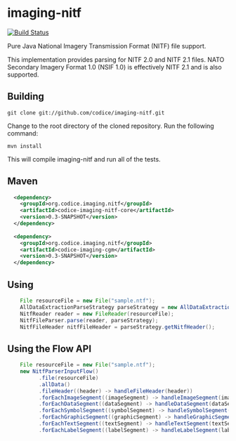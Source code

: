 imaging-nitf
============
[![Build Status](https://travis-ci.org/codice/imaging-nitf.svg?branch=master)](https://travis-ci.org/codice/imaging-nitf)

Pure Java National Imagery Transmission Format (NITF) file support.

This implementation provides parsing for NITF 2.0 and NITF 2.1 files.
NATO Secondary Imagery Format 1.0 (NSIF 1.0) is effectively NITF 2.1 and
is also supported.

## Building

```
git clone git://github.com/codice/imaging-nitf.git
```
Change to the root directory of the cloned repository. Run the following command:

```
mvn install
```

This will compile imaging-nitf and run all of the tests.

## Maven

```xml
  <dependency>
    <groupId>org.codice.imaging.nitf</groupId>
    <artifactId>codice-imaging-nitf-core</artifactId>
    <version>0.3-SNAPSHOT</version>
  </dependency>
  
  <dependency>
    <groupId>org.codice.imaging.nitf</groupId>
    <artifactId>codice-imaging-cgm</artifactId>
    <version>0.3-SNAPSHOT</version>
  </dependency>
```

## Using

```java
    File resourceFile = new File("sample.ntf");
    AllDataExtractionParseStrategy parseStrategy = new AllDataExtractionParseStrategy();
    NitfReader reader = new FileReader(resourceFile);
    NitfFileParser.parse(reader, parseStrategy);
    NitfFileHeader nitfFileHeader = parseStrategy.getNitfHeader();
```

## Using the Flow API

```java
    File resourceFile = new File("sample.ntf");
    new NitfParserInputFlow()
          .file(resourceFile)
          .allData()
          .fileHeader((header) -> handleFileHeader(header))
          .forEachImageSegment((imageSegment) -> handleImageSegment(imageSegment))
          .forEachDataSegment((dataSegment) -> handleDataSegment(dataSegment))
          .forEachSymbolSegment((symbolSegment) -> handleSymbolSegment(symbolSegment))
          .forEachGraphicSegment((graphicSegment) -> handleGraphicSegment(graphicSegment))
          .forEachTextSegment((textSegment) -> handleTextSegment(textSegment))
          .forEachLabelSegment((labelSegment) -> handleLabelSegment(labelSegment));
```

